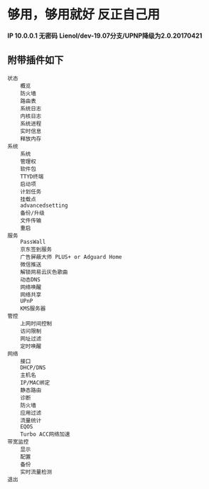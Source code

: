 # 够用，够用就好 反正自己用
**IP 10.0.0.1 无密码**
**Lienol/dev-19.07分支/UPNP降级为2.0.20170421**

## 附带插件如下
    状态
        概览
        防火墙
        路由表
		系统日志
		内核日志
		系统进程
		实时信息
		释放内存
	系统
		系统
		管理权
		软件包
		TTYD终端
		启动项
		计划任务
		挂载点
		advancedsetting
		备份/升级
		文件传输
		重启
	服务
		PassWall
		京东签到服务
		广告屏蔽大师 PLUS+ or Adguard Home
		微信推送
		解锁网易云灰色歌曲
		动态DNS
		网络唤醒
		网络共享
		UPnP
		KMS服务器
	管控
		上网时间控制
		访问限制
		网址过滤
		定时唤醒
	网络
		接口
		DHCP/DNS
		主机名
		IP/MAC绑定
		静态路由
		诊断
		防火墙
		应用过滤
		流量统计
		EQOS
		Turbo ACC网络加速	
	带宽监控
		显示
		配置
		备份
		实时流量检测
    退出
